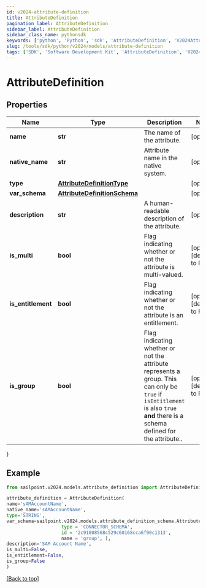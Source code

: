 ```yaml
---
id: v2024-attribute-definition
title: AttributeDefinition
pagination_label: AttributeDefinition
sidebar_label: AttributeDefinition
sidebar_class_name: pythonsdk
keywords: ['python', 'Python', 'sdk', 'AttributeDefinition', 'V2024AttributeDefinition'] 
slug: /tools/sdk/python/v2024/models/attribute-definition
tags: ['SDK', 'Software Development Kit', 'AttributeDefinition', 'V2024AttributeDefinition']
---
```


# AttributeDefinition


## Properties

Name | Type | Description | Notes
------------ | ------------- | ------------- | -------------
**name** | **str** | The name of the attribute. | [optional] 
**native_name** | **str** | Attribute name in the native system. | [optional] 
**type** | [**AttributeDefinitionType**](attribute-definition-type) |  | [optional] 
**var_schema** | [**AttributeDefinitionSchema**](attribute-definition-schema) |  | [optional] 
**description** | **str** | A human-readable description of the attribute. | [optional] 
**is_multi** | **bool** | Flag indicating whether or not the attribute is multi-valued. | [optional] [default to False]
**is_entitlement** | **bool** | Flag indicating whether or not the attribute is an entitlement. | [optional] [default to False]
**is_group** | **bool** | Flag indicating whether or not the attribute represents a group. This can only be `true` if `isEntitlement` is also `true` **and** there is a schema defined for the attribute..  | [optional] [default to False]
}

## Example

```python
from sailpoint.v2024.models.attribute_definition import AttributeDefinition

attribute_definition = AttributeDefinition(
name='sAMAccountName',
native_name='sAMAccountName',
type='STRING',
var_schema=sailpoint.v2024.models.attribute_definition_schema.AttributeDefinition_schema(
                    type = 'CONNECTOR_SCHEMA', 
                    id = '2c91808568c529c60168cca6f90c1313', 
                    name = 'group', ),
description='SAM Account Name',
is_multi=False,
is_entitlement=False,
is_group=False
)

```
[[Back to top]](#) 

